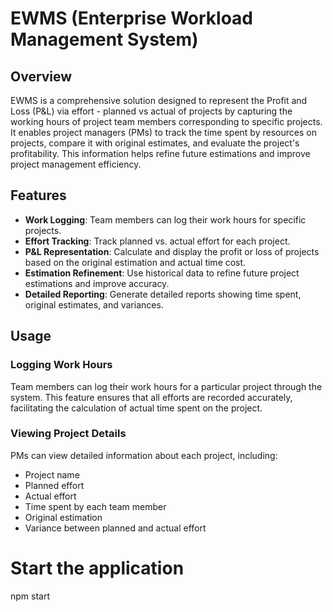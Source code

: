 # EWMS (Enterprise Workload Management System)

## Overview

EWMS is a comprehensive solution designed to represent the Profit and Loss (P&L) via effort - planned vs actual of projects by capturing the working hours of project team members corresponding to specific projects. It enables project managers (PMs) to track the time spent by resources on projects, compare it with original estimates, and evaluate the project's profitability. This information helps refine future estimations and improve project management efficiency.

## Features

- **Work Logging**: Team members can log their work hours for specific projects.
- **Effort Tracking**: Track planned vs. actual effort for each project.
- **P&L Representation**: Calculate and display the profit or loss of projects based on the original estimation and actual time cost.
- **Estimation Refinement**: Use historical data to refine future project estimations and improve accuracy.
- **Detailed Reporting**: Generate detailed reports showing time spent, original estimates, and variances.

## Usage

### Logging Work Hours

Team members can log their work hours for a particular project through the system. This feature ensures that all efforts are recorded accurately, facilitating the calculation of actual time spent on the project.

### Viewing Project Details

PMs can view detailed information about each project, including:

- Project name
- Planned effort
- Actual effort
- Time spent by each team member
- Original estimation
- Variance between planned and actual effort


# Start the application

npm start

